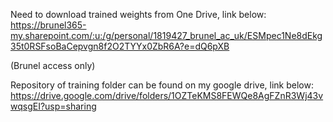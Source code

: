Need to download trained weights from One Drive, link below:
https://brunel365-my.sharepoint.com/:u:/g/personal/1819427_brunel_ac_uk/ESMpec1Ne8dEkg35t0RSFsoBaCepvgn8f2O2TYYx0ZbR6A?e=dQ6pXB

(Brunel access only)

Repository of training folder can be found on my google drive, link below:
https://drive.google.com/drive/folders/1OZTeKMS8FEWQe8AgFZnR3Wj43vwqsgEI?usp=sharing
